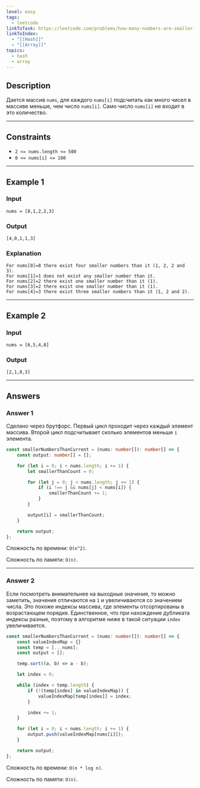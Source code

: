 ```yaml
---
level: easy
tags:
  - leetcode
linkToTask: https://leetcode.com/problems/how-many-numbers-are-smaller-than-the-current-number/
linkToIndex:
  - "[[Hash]]"
  - "[[Array]]"
topics:
  - hash
  - array
---
```

## Description

Дается массив `nums`, для каждого `nums[i]` подсчитать как много чисел в массиве меньше, чем число `nums[i]`. Само число `nums[i]` не входит в это количество.

---
## Constraints

- `2 <= nums.length <= 500`
- `0 <= nums[i] <= 100`

---
## Example 1

### Input

```
nums = [8,1,2,2,3]
```
### Output

```
[4,0,1,1,3]
```
### Explanation

```
For nums[0]=8 there exist four smaller numbers than it (1, 2, 2 and 3). 
For nums[1]=1 does not exist any smaller number than it.
For nums[2]=2 there exist one smaller number than it (1). 
For nums[3]=2 there exist one smaller number than it (1). 
For nums[4]=3 there exist three smaller numbers than it (1, 2 and 2).
```

---
## Example 2

### Input

```
nums = [6,5,4,8]
```
### Output

```
[2,1,0,3]
```

---
## Answers

### Answer 1

Сделано через брутфорс.
Первый цикл проходит через каждый элемент массива.
Второй цикл подсчитывает сколько элементов меньше `i` элемента.

```typescript
const smallerNumbersThanCurrent = (nums: number[]): number[] => {
	const output: number[] = [];

	for (let i = 0; i < nums.length; i += 1) {
		let smallerThanCount = 0;

		for (let j = 0; j < nums.length; j += 1) {
			if (i !== j && nums[j] < nums[i]) {
				smallerThanCount += 1;
			}
		}

		output[i] = smallerThanCount;
	}

	return output;
};
```

Сложность по времени: `O(n^2)`.

Сложность по памяти: `O(n)`.

---
### Answer 2

Если посмотреть внимательнее на выходные значения, то можно заметить, значения отличаются на `1` и увеличиваются со значением числа. Это похоже индексы массива, где элементы отсортированы в возрастающем порядке.
Единственное, что при нахождение дубликата индексы разные, поэтому в алгоритме ниже в такой ситуации `index` увеличивается.

```typescript
const smallerNumbersThanCurrent = (nums: number[]): number[] => {
	const valueIndexMap = {}
	const temp = [...nums];
	const output = [];

	temp.sort((a, b) => a - b);

	let index = 0;

	while (index < temp.length) {
		if (!(temp[index] in valueIndexMap)) {
			valueIndexMap[temp[index]] = index;
		}

		index += 1;
	}

	for (let i = 0; i < nums.length; i += 1) {
		output.push(valueIndexMap[nums[i]]);
	}

	return output;
};
```

Сложность по времени: `O(n * log n)`.

Сложность по памяти: `O(n)`.

